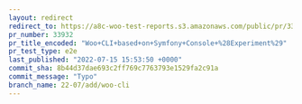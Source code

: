 ```yaml
---
layout: redirect
redirect_to: https://a8c-woo-test-reports.s3.amazonaws.com/public/pr/33932/e2e/index.html
pr_number: 33932
pr_title_encoded: "Woo+CLI+based+on+Symfony+Console+%28Experiment%29"
pr_test_type: e2e
last_published: "2022-07-15 15:53:50 +0000"
commit_sha: 8b44d37dae693c2ff769c7763793e1529fa2c91a
commit_message: "Typo"
branch_name: 22-07/add/woo-cli
---
```

